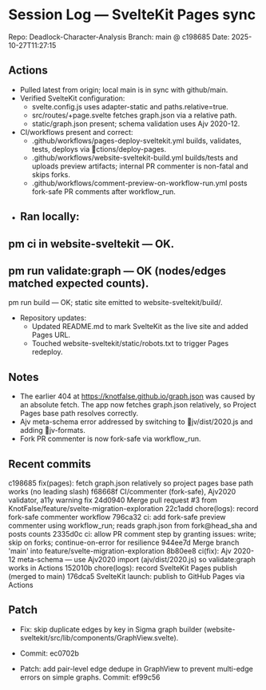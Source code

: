 # Session Log — SvelteKit Pages sync

Repo: Deadlock-Character-Analysis
Branch: main @ c198685
Date: 2025-10-27T11:27:15

## Actions
- Pulled latest from origin; local main is in sync with github/main.
- Verified SvelteKit configuration:
  - svelte.config.js uses adapter-static and paths.relative=true.
  - src/routes/+page.svelte fetches graph.json via a relative path.
  - static/graph.json present; schema validation uses Ajv 2020-12.
- CI/workflows present and correct:
  - .github/workflows/pages-deploy-sveltekit.yml builds, validates, tests, deploys via ctions/deploy-pages.
  - .github/workflows/website-sveltekit-build.yml builds/tests and uploads preview artifacts; internal PR commenter is non-fatal and skips forks.
  - .github/workflows/comment-preview-on-workflow-run.yml posts fork-safe PR comments after workflow_run.
- Ran locally:
  - 
pm ci in website-sveltekit — OK.
  - 
pm run validate:graph — OK (nodes/edges matched expected counts).
  - 
pm run build — OK; static site emitted to website-sveltekit/build/.
- Repository updates:
  - Updated README.md to mark SvelteKit as the live site and added Pages URL.
  - Touched website-sveltekit/static/robots.txt to trigger Pages redeploy.

## Notes
- The earlier 404 at https://knotfalse.github.io/graph.json was caused by an absolute fetch. The app now fetches graph.json relatively, so Project Pages base path resolves correctly.
- Ajv meta-schema error addressed by switching to jv/dist/2020.js and adding jv-formats.
- Fork PR commenter is now fork-safe via workflow_run.

## Recent commits
c198685 fix(pages): fetch graph.json relatively so project pages base path works (no leading slash)
f68668f CI/commenter (fork-safe), Ajv2020 validator, a11y warning fix
24d0940 Merge pull request #3 from KnotFalse/feature/svelte-migration-exploration
22c1add chore(logs): record fork-safe commenter workflow
796ca32 ci: add fork-safe preview commenter using workflow_run; reads graph.json from fork@head_sha and posts counts
2335d0c ci: allow PR comment step by granting issues: write; skip on forks; continue-on-error for resilience
944ee7d Merge branch 'main' into feature/svelte-migration-exploration
8b80ee8 ci(fix): Ajv 2020-12 meta-schema — use Ajv2020 import (ajv/dist/2020.js) so validate:graph works in Actions
152010b chore(logs): record SvelteKit Pages publish (merged to main)
176dca5 SvelteKit launch: publish to GitHub Pages via Actions


## Patch
- Fix: skip duplicate edges by key in Sigma graph builder (website-sveltekit/src/lib/components/GraphView.svelte).
- Commit: ec0702b

- Patch: add pair-level edge dedupe in GraphView to prevent multi-edge errors on simple graphs. Commit: ef99c56
